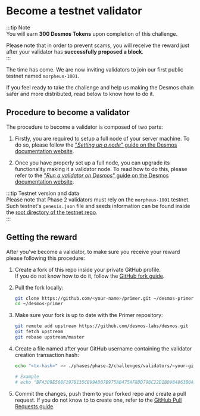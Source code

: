 # Become a testnet validator
:::tip Note  
You will earn **300 Desmos Tokens** upon completion of this challenge. 
  
Please note that in order to prevent scams, you will receive the reward just after your validator has **successfully proposed a block**.  
:::

The time has come. We are now inviting validators to join our first public testnet named `morpheus-1001`.

If you feel ready to take the challenge and help us making the Desmos chain safer and more distributed, read below to know how to do it. 

## Procedure to become a validator
The procedure to become a validator is composed of two parts: 

1. Firstly, you are required to setup a full node of your server machine. To do so, please follow the ["_Setting up a node_" guide on the Desmos documentation website](https://docs.desmos.network/testnets/join-public.html#validators). 

2. Once you have properly set up a full node, you can upgrade its functionality making it a validator node. To read how to do this, please refer to the ["_Run a validator on Desmos_" guide on the Desmos documentation website](https://docs.desmos.network/validators/validator-setup.html). 

:::tip Testnet version and data   
Please note that Phase 2 validators must rely on the `morpheus-1001` testnet. Such testnet's `genesis.json` file and seeds information can be found inside the [root directory of the testnet repo](https://github.com/desmos-labs/morpheus).  
::: 

## Getting the reward 
After you've become a validator, to make sure you receive your reward please following this procedure: 

1. Create a fork of this repo inside your private GitHub profile.  
   If you do not know how to do it, follow the [GitHub fork guide](https://help.github.com/en/github/getting-started-with-github/fork-a-repo).

2. Pull the fork locally:  
   ```bash
   git clone https://github.com/<your-name>/primer.git ~/desmos-primer
   cd ~/desmos-primer
   ```
   
3. Make sure your fork is up to date with the Primer repository:  
   ```bash
   git remote add upstream https://github.com/desmos-labs/desmos.git
   git fetch upstream
   git rebase upstream/master
   ```

4. Create a file named after your GitHub username containing the validator creation transaction hash:  
   ```bash
   echo "<tx-hash>" >> ./phases/phase-2/challenges/validators/<your-github-name>
   
   # Example
   # echo "BFA3D9E508F1978135CB99AD07B975AB475AF8DD796C22D1B0984863B0ADACA9" >> ./phases/phase-2/challenges/validators/RiccardoM
   ```

5. Commit the changes, push them to your forked repo and create a pull request. If you do not know to to create one, refer to the [GitHub Pull Requests guide](https://help.github.com/en/github/collaborating-with-issues-and-pull-requests/creating-a-pull-request).